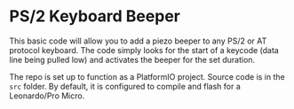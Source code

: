 # PS/2 Keyboard Beeper

This basic code will allow you to add a piezo beeper to any PS/2 or AT protocol keyboard. The code simply looks for the start of a keycode (data line being pulled low) and activates the beeper for the set duration.

The repo is set up to function as a PlatformIO project. Source code is in the ```src``` folder. By default, it is configured to compile and flash for a Leonardo/Pro Micro.
